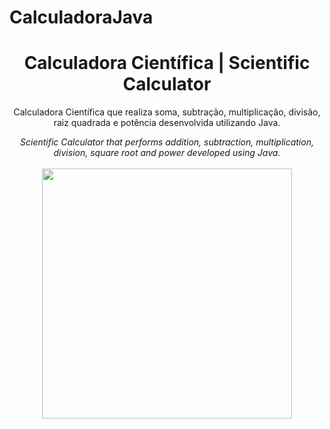 # CalculadoraJava

<div align="center">
<h1>Calculadora Científica | Scientific Calculator</h1>
<p> Calculadora Científica que realiza soma, subtração, multiplicação, divisão, raiz quadrada e potência desenvolvida utilizando Java.</p>
<i> Scientific Calculator that performs addition, subtraction, multiplication, division, square root and power developed using Java. </i>
<br><br>
<img src="https://user-images.githubusercontent.com/101437257/204115156-2de13398-6f08-4570-a9cf-e24f4ec77ec5.png" width="400px">
</div>

